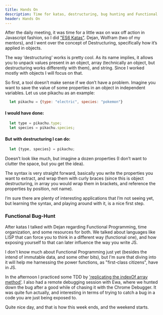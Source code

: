 ```yaml
---
title: Hands On
description: Time for katas, destructuring, bug hunting and Functional Programming.
header: Hands On
---
```

After the daily meeting, it was time for a little wax on wax off action in Javascript fashion, so I did ["ES6 Katas"]("https://jskatas.org"). Dejan, Wolfram (two of my mentors), and I went over the concept of Destructuring, specifically how it’s applied in objects.


The way ‘destructuring’ works is pretty cool. As its name implies, it allows you to unpack values present in an object, array (technically an object, but destructuring works differently with them), and string. Since I worked mostly with objects I will focus on that.


So first, a tool doesn’t make sense if we don’t have a problem. Imagine you want to save the value of some properties in an object in independent variables. Let us use pikachu as an example:

```javascript
  let pikachu = {type: "electric", species: "pokemon"}
```

#### I would have done:

```javascript
  let type = pikachu.type;
  let species = pikachu.species;
```

#### But with destructuring I can do:

```javascript
  let {type, species} = pikachu;
```

Doesn’t look like much, but imagine a dozen properties (I don’t want to clutter the space, but you get the idea).


The syntax is very straight forward, basically you write the properties you want to extract, and wrap them with curly braces (since this is object destructuring, in array you would wrap them in brackets, and reference the properties by position, not name).


I’m sure there are plenty of interesting applications that I’m not seeing yet, but learning the syntax, and playing around with it, is a nice first step.


### Functional Bug-Hunt


After katas I talked with Dejan regarding Functional Programming, time organization, and some resources for both. We talked about languages like LISP that can force you to think in a different way (functional one), and how exposing yourself to that can later influence the way you write JS.


I don't know much about Functional Programming just yet (besides the intend of immutable data, and some other bits), but I'm sure that diving into it will help me harnessing the power functions, as "first-class citizens", have in JS.


In the afternoon I practiced some TDD by ['replicating the indexOf array method']("https://github.com/Ceheiss/testing-tests"). I also had a remote debugging session with Ewa, where we hunted down the bug after a good while of chasing it with the Chrome Debugger. It was quite fun actually, and interesting in terms of trying to catch a bug in a code you are just being exposed to.

 Quite nice day, and that is how this week ends, and the weekend starts.
